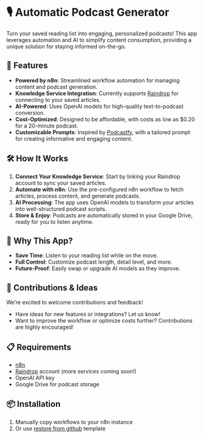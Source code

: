 # 🎙️ Automatic Podcast Generator  

Turn your saved reading list into engaging, personalized podcasts! This app leverages automation and AI to simplify content consumption, providing a unique solution for staying informed on-the-go.  

## 🚀 Features  
- **Powered by n8n**: Streamlined workflow automation for managing content and podcast generation.  
- **Knowledge Service Integration**: Currently supports [Raindrop](https://raindrop.io/) for connecting to your saved articles.  
- **AI-Powered**: Uses OpenAI models for high-quality text-to-podcast conversion.  
- **Cost-Optimized**: Designed to be affordable, with costs as low as $0.20 for a 20-minute podcast.  
- **Customizable Prompts**: Inspired by [Podcastfy](https://github.com/souzatharsis/podcastfy), with a tailored prompt for creating informative and engaging content.  

## 🛠️ How It Works  
1. **Connect Your Knowledge Service**: Start by linking your Raindrop account to sync your saved articles.  
2. **Automate with n8n**: Use the pre-configured n8n workflow to fetch articles, process content, and generate podcasts.  
3. **AI Processing**: The app uses OpenAI models to transform your articles into well-structured podcast scripts.  
4. **Store & Enjoy**: Podcasts are automatically stored in your Google Drive, ready for you to listen anytime.  

## 🌟 Why This App?  
- **Save Time**: Listen to your reading list while on the move.  
- **Full Control**: Customize podcast length, detail level, and more.  
- **Future-Proof**: Easily swap or upgrade AI models as they improve.  

## 🤝 Contributions & Ideas  
We’re excited to welcome contributions and feedback!  
- Have ideas for new features or integrations? Let us know!  
- Want to improve the workflow or optimize costs further? Contributions are highly encouraged!  

## 📋 Requirements  
- [n8n](https://n8n.io/)  
- [Raindrop](https://raindrop.io/) account (more services coming soon!)  
- OpenAI API key  
- Google Drive for podcast storage  

## 📦 Installation  
1. Manually copy workflows to your n8n instance
2. Or use [restore from github](https://n8n.io/workflows/2289-restore-backed-up-workflows-from-github-to-n8n/) template
